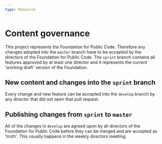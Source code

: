 ```yaml
---
type: Resource
---
```


# Content governance

This project represents the Foundation for Public Code. Therefore any changes adopted into the `master` branch have to be accepted by the directors of the Foundation for Public Code. The `sprint` branch contains all features approved by at least one director and it represents the current 'working draft' version of the Foundation.

## New content and changes into the `sprint` branch

Every change and new feature can be accepted into the `develop` branch by any director that did not open that pull request.

## Publishing changes from `sprint` to `master`

All of the changes in `develop` are agreed upon by all directors of the Foundation for Public Code before they can be merged and are accepted as 'truth'. This usually happens in the weekly directors meeting.
